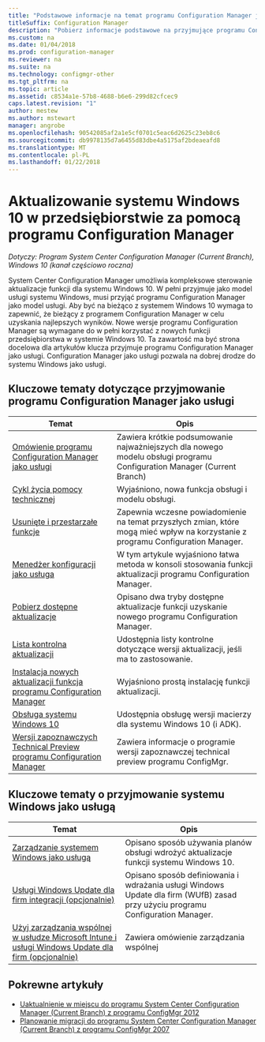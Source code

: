 ```yaml
---
title: "Podstawowe informacje na temat programu Configuration Manager jako usługi z systemem Windows jako usługą"
titleSuffix: Configuration Manager
description: "Pobierz informacje podstawowe na przyjmujące programu Configuration Manager jako usługi do obsługi systemu Windows jako usługi."
ms.custom: na
ms.date: 01/04/2018
ms.prod: configuration-manager
ms.reviewer: na
ms.suite: na
ms.technology: configmgr-other
ms.tgt_pltfrm: na
ms.topic: article
ms.assetid: c8534a1e-57b8-4688-b6e6-299d82cfcec9
caps.latest.revision: "1"
author: mestew
ms.author: mstewart
manager: angrobe
ms.openlocfilehash: 90542085af2a1e5cf0701c5eac6d2625c23eb8c6
ms.sourcegitcommit: db9978135d7a6455d83dbe4a5175af2bdeaeafd8
ms.translationtype: MT
ms.contentlocale: pl-PL
ms.lasthandoff: 01/22/2018
---
```

# <a name="keep-windows-10-up-to-date-in-the-enterprise-using-configuration-manager"></a>Aktualizowanie systemu Windows 10 w przedsiębiorstwie za pomocą programu Configuration Manager

*Dotyczy: Program System Center Configuration Manager (Current Branch), Windows 10 (kanał częściowo roczna)*

System Center Configuration Manager umożliwia kompleksowe sterowanie aktualizacje funkcji dla systemu Windows 10. W pełni przyjmuje jako model usługi systemu Windows, musi przyjąć programu Configuration Manager jako model usługi. Aby być na bieżąco z systemem Windows 10 wymaga to zapewnić, że bieżący z programem Configuration Manager w celu uzyskania najlepszych wyników. Nowe wersje programu Configuration Manager są wymagane do w pełni korzystać z nowych funkcji przedsiębiorstwa w systemie Windows 10. Ta zawartość ma być strona docelowa dla artykułów klucza przyjmuje programu Configuration Manager jako usługi. Configuration Manager jako usługi pozwala na dobrej drodze do systemu Windows jako usługi.

## <a name="key-topics-about-adopting-configuration-manager-as-a-service"></a>Kluczowe tematy dotyczące przyjmowanie programu Configuration Manager jako usługi

| Temat        | Opis          | 
| ------------- |-------------|
|[Omówienie programu Configuration Manager jako usługi](/sccm/core/plan-design/changes/whats-new-incremental-versions)|Zawiera krótkie podsumowanie najważniejszych dla nowego modelu obsługi programu Configuration Manager (Current Branch)|
|[Cykl życia pomocy technicznej](/sccm/core/servers/manage/current-branch-versions-supported)|Wyjaśniono, nowa funkcja obsługi i modelu obsługi.|
|[Usunięte i przestarzałe funkcje](/sccm/core/plan-design/changes/removed-and-deprecated-features)|Zapewnia wczesne powiadomienie na temat przyszłych zmian, które mogą mieć wpływ na korzystanie z programu Configuration Manager.|
|[Menedżer konfiguracji jako usługa](/sccm/core/servers/manage/updates)|W tym artykule wyjaśniono łatwa metoda w konsoli stosowania funkcji aktualizacji programu Configuration Manager.|
|[Pobierz dostępne aktualizacje](/core/servers/manage/install-in-console-updates#get-available-updates)|Opisano dwa tryby dostępne aktualizacje funkcji uzyskanie nowego programu Configuration Manager.|
|[Lista kontrolna aktualizacji](/sccm/core/servers/manage/install-in-console-updates#bkmk_beforeinstall)|Udostępnia listy kontrolne dotyczące wersji aktualizacji, jeśli ma to zastosowanie.| 
|[Instalacja nowych aktualizacji funkcja programu Configuration Manager](/sccm/core/servers/manage/install-in-console-updates#bkmk_install)|Wyjaśniono prostą instalację funkcji aktualizacji.|
|[Obsługa systemu Windows 10](/sccm/core/plan-design/configs/support-for-windows-10)|Udostępnia obsługę wersji macierzy dla systemu Windows 10 (i ADK).|
|[Wersji zapoznawczych Technical Preview programu Configuration Manager](/sccm/core/get-started/technical-preview)|Zawiera informacje o programie wersji zapoznawczej technical preview programu ConfigMgr.|


## <a name="key-topics-about-adopting-windows-as-a-service"></a>Kluczowe tematy o przyjmowanie systemu Windows jako usługą
| Temat        | Opis          | 
| ------------- |-------------|
|[Zarządzanie systemem Windows jako usługą](/sccm/osd/deploy-use/manage-windows-as-a-service)|Opisano sposób używania planów obsługi wdrożyć aktualizacje funkcji systemu Windows 10.|
|[Usługi Windows Update dla firm integracji (opcjonalnie)](/sccm/sum/deploy-use/integrate-windows-update-for-business-windows-10)|Opisano sposób definiowania i wdrażania usługi Windows Update dla firm (WUfB) zasad przy użyciu programu Configuration Manager.|
|[Użyj zarządzania wspólnej w usłudze Microsoft Intune i usługi Windows Update dla firm (opcjonalnie)](/sccm/core/clients/manage/co-management-overview)|Zawiera omówienie zarządzania wspólnej| 


## <a name="related-articles"></a>Pokrewne artykuły

- [Uaktualnienie w miejscu do programu System Center Configuration Manager (Current Branch) z programu ConfigMgr 2012](/sccm/core/servers/deploy/install/upgrade-to-configuration-manager)
- [Planowanie migracji do programu System Center Configuration Manager (Current Branch) z programu ConfigMgr 2007](/sccm/core/migration/planning-for-migration)